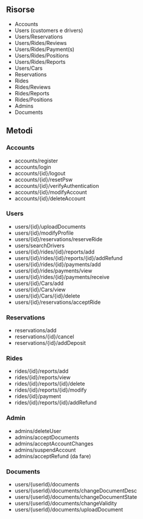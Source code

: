## Risorse 
- Accounts
- Users (customers e drivers)
- Users/Reservations
- Users/Rides/Reviews
- Users/Rides/Payment(s)
- Users/Rides/Positions
- Users/Rides/Reports
- Users/Cars
- Reservations
- Rides
- Rides/Reviews
- Rides/Reports
- Rides/Positions
- Admins
- Documents

## Metodi
### Accounts
- accounts/register 
- accounts/login 
- accounts/{id}/logout
- accounts/{id}/resetPsw
- accounts/{id}/verifyAuthentication
- accounts/{id}/modifyAccount
- accounts/{id}/deleteAccount
### Users
- users/{id}/uploadDocuments
- users/{id}/modifyProfile 
- users/{id}/reservations/reserveRide 
- users/searchDrivers
- users/{id}/rides/{id}/reports/add
- users/{id}/rides/{id}/reports/{id}/addRefund
- users/{id}/rides/{id}/payments/add
- users/{id}/rides/payments/view
- users/{id}/rides/{id}/payments/receive
- users/{id}/Cars/add
- users/{id}/Cars/view
- users/{id}/Cars/{id}/delete
- users/{id}/reservations/acceptRide 
### Reservations
- reservations/add
- reservations/{id}/cancel
- reservations/{id}/addDeposit
### Rides
- rides/{id}/reports/add
- rides/{id}/reports/view
- rides/{id}/reports/{id}/delete
- rides/{id}/reports/{id}/modify
- rides/{id}/payment
- rides/{id}/reports/{id}/addRefund
### Admin
- admins/deleteUser
- admins/acceptDocuments
- admins/acceptAccountChanges
- admins/suspendAccount
- admins/acceptRefund (da fare)
### Documents
- users/{userId}/documents
- users/{userId}/documents/changeDocumentDesc
- users/{userId}/documents/changeDocumentState
- users/{userId}/documents/changeValidity
- users/{userId}/documents/uploadDocument

